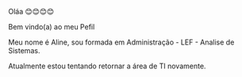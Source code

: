 Oláa 😊😊😊😊

Bem vindo(a) ao meu  Pefil

Meu nome é Aline, sou formada em Administração - LEF - Analise de Sistemas. 

Atualmente estou tentando retornar a área de TI novamente.
